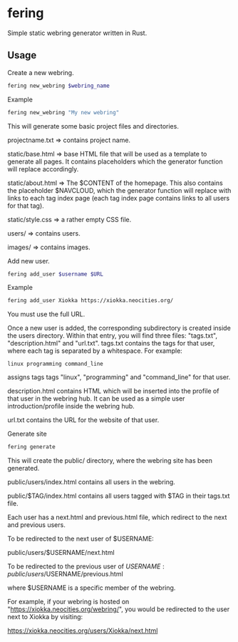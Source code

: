 # fering
Simple static webring generator written in Rust.

## Usage
Create a new webring.
```bash
fering new_webring $webring_name
```
Example
```bash
fering new_webring "My new webring"
```
This will generate some basic project files and directories.

projectname.txt => contains project name.

static/base.html => base HTML file that will be used as a template to generate all pages. It contains placeholders which the generator function will replace accordingly.

static/about.html => The $CONTENT of the homepage. This also contains the placeholder $NAVCLOUD, which the generator function will replace with links to each tag index page (each tag index page contains links to all users for that tag).

static/style.css => a rather empty CSS file.

users/ => contains users.

images/ => contains images.

Add new user.
```bash
fering add_user $username $URL
```
Example
```bash
fering add_user Xiokka https://xiokka.neocities.org/
```
You must use the full URL.

Once a new user is added, the corresponding subdirectory is created inside the users directory. Within that entry, you will find three files: "tags.txt", "description.html" and "url.txt".
tags.txt contains the tags for that user, where each tag is separated by a whitespace. For example:
```
linux programming command_line
```
assigns tags tags "linux", "programming" and "command_line" for that user.

description.html contains HTML which will be inserted into the profile of that user in the webring hub. It can be used as a simple user introduction/profile inside the webring hub.

url.txt contains the URL for the website of that user.

Generate site
```bash
fering generate
```
This will create the public/ directory, where the webring site has been generated.

public/users/index.html contains all users in the webring.

public/$TAG/index.html contains all users tagged with $TAG in their tags.txt file.

Each user has a next.html and previous.html file, which redirect to the next and previous users.


To be redirected to the next user of $USERNAME:

public/users/$USERNAME/next.html


To be redirected to the previous user of $USERNAME:
public/users/$USERNAME/previous.html

where $USERNAME is a specific member of the webring.


For example, if your webring is hosted on "https://xiokka.neocities.org/webring/", you would be redirected to the user next to Xiokka by visiting:

https://xiokka.neocities.org/users/Xiokka/next.html
